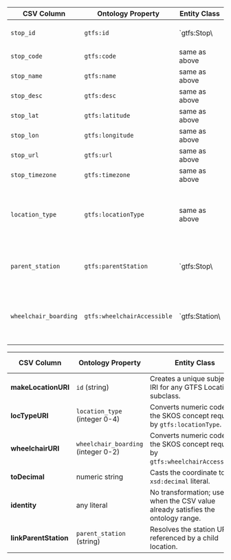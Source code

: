 | CSV Column           | Ontology Property | Entity Class | Rel. Entity Class | Subject Generation    | Join Condition | Datatype | Function Name | Function Output |
| --- | --- | --- | --- | --- | --- | --- | --- | --- |
| `stop_id` | `gtfs:id` | `gtfs:Stop\ | gtfs:Station\ | gtfs:StationEntrance\ | gtfs:GenericNode\ | gtfs:BoardingArea` (chosen with `location_type`) | — | `makeLocationURI(stop_id)` `xsd:string` `identity` unchanged literal |
| `stop_code` | `gtfs:code` | same as above | — | `makeLocationURI(stop_id)` | — | `xsd:string` | `identity` | unchanged literal |
| `stop_name` | `gtfs:name` | same as above | — | `makeLocationURI(stop_id)` | — | `xsd:string` | `identity` | unchanged literal |
| `stop_desc` | `gtfs:desc` | same as above | — | `makeLocationURI(stop_id)` | — | `xsd:string` | `identity` | unchanged literal |
| `stop_lat` | `gtfs:latitude` | same as above | — | `makeLocationURI(stop_id)` | — | `xsd:decimal` | `toDecimal` | decimal-typed literal (e.g. `"40.46682"^^xsd:decimal`) |
| `stop_lon` | `gtfs:longitude` | same as above | — | `makeLocationURI(stop_id)` | — | `xsd:decimal` | `toDecimal` | decimal-typed literal (e.g. `"-3.68918"^^xsd:decimal`) |
| `stop_url` | `gtfs:url` | same as above | — | `makeLocationURI(stop_id)` | — | `xsd:anyURI` | `identity` | unchanged literal |
| `stop_timezone` | `gtfs:timezone` | same as above | — | `makeLocationURI(stop_id)` | — | `xsd:string` | `identity` | unchanged literal |
| `location_type` | `gtfs:locationType` | same as above | `skos:Concept` in scheme **location-type** | `makeLocationURI(stop_id)` | — | IRI | `locTypeURI` | **0** → `…/location-type/stop`  <br>**1** → `…/location-type/station` <br>**2** → `…/location-type/entrance-exit` <br>**3** → `…/location-type/generic-node` <br>**4** → `…/location-type/boarding-area` |
| `parent_station` | `gtfs:parentStation` | `gtfs:Stop\ | gtfs:StationEntrance\ | gtfs:GenericNode\ | gtfs:BoardingArea` | `gtfs:Station` | `makeLocationURI(stop_id)` | `parent_station = station.stop_id AND station.location_type = 1` IRI `linkParentStation` URI of the referenced station (`makeLocationURI(parent_station)`) |
| `wheelchair_boarding` | `gtfs:wheelchairAccessible` | `gtfs:Station\ | gtfs:Stop\ | gtfs:StationEntrance` | `skos:Concept` in scheme **wheelchair-accesible** | `makeLocationURI(stop_id)` | — | IRI `wheelchairURI` **0** → `…/wheelchair-accesible/no-information` <br>**1** → `…/wheelchair-accesible/accesible` <br>**2** → `…/wheelchair-accesible/inaccesible` |

| CSV Column           | Ontology Property | Entity Class | Rel. Entity Class | Subject Generation    | Join Condition | Datatype | Function Name | Function Output |
| --- | --- | --- | --- | --- | --- | --- | --- | --- |
| **makeLocationURI** | `id` (string) | Creates a unique subject IRI for any GTFS Location subclass. | `http://transport.linkeddata.es/resource/location/{id}` |
| **locTypeURI** | `location_type` (integer 0-4) | Converts numeric code to the SKOS concept required by `gtfs:locationType`. | see mapping in table (five URIs in the *location-type* scheme) |
| **wheelchairURI** | `wheelchair_boarding` (integer 0-2) | Converts numeric code to the SKOS concept required by `gtfs:wheelchairAccessible`. | see mapping in table (three URIs in the *wheelchair-accesible* scheme) |
| **toDecimal** | numeric string | Casts the coordinate to an `xsd:decimal` literal. | literal typed as `xsd:decimal` |
| **identity** | any literal | No transformation; used when the CSV value already satisfies the ontology range. | unchanged input |
| **linkParentStation** | `parent_station` (string) | Resolves the station URI referenced by a child location. | `makeLocationURI(parent_station)` |
